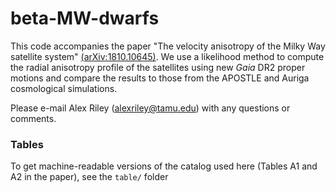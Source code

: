 # beta-MW-dwarfs

This code accompanies the paper "The velocity anisotropy of the Milky Way satellite system" [(arXiv:1810.10645)](https://arxiv.org/abs/1810.10645). We use a likelihood method to compute the radial anisotropy profile of the satellites using new *Gaia* DR2 proper motions and compare the results to those from the APOSTLE and Auriga cosmological simulations.

Please e-mail Alex Riley ([alexriley@tamu.edu](mailto:alexriley@tamu.edu)) with any questions or comments.

### Tables
To get machine-readable versions of the catalog used here (Tables A1 and A2 in the paper), see the `table/` folder
